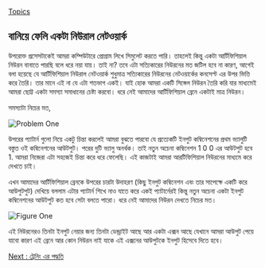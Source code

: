 [Topics](/SUMMARY.md)

## বানিয়ে ফেলি একটা নিউরাল নেটওয়ার্ক  

উপরোক্ত প্রসেসটাকেই আমরা কম্পিউটারে প্রোগ্রাম লিখে সিমুলেট করতে পারি। তাহলেই কিন্তু একটা আর্টিফিশিয়াল নিউরন বানাতে পারছি বলে ধরে নয়া যায়। তাই না? তবে এটা সত্যিকারের নিউরনের মত জটিল হবে না কারণ, আগেই বলা হয়েছে যে আর্টিফিশিয়াল নিউরাল নেটওয়ার্ক শুধুমাত্র সত্যিকারের নিউরনের নেটওয়ার্কের কনসেপ্ট এর উপর ভিত্তি করে তৈরি। তার মানে এই না যে এটা শতভাগ একই। যাই হোক আমরা একটি সিঙ্গেল নিউরন তৈরি করি যার মাধ্যমেই আমরা ছোট্ট একটা সমস্যা সমাধানের চেষ্টা করবো। ধরে নেই আমাদের আর্টিফিশিয়াল ব্রেনে একটাই মাত্র নিউরন।

সমস্যাটা নিচের মত,

![Problem One](https://nuhil.files.wordpress.com/2017/05/screen-shot-2017-05-18-at-7-11-24-pm.png?w=720&h=220 "Problem One")  

উপরের প্যাটার্ন গুলো নিয়ে একটু চিন্তা করলেই আমরা বুঝতে পারবো যে প্রত্যেকটি ইনপুট কম্বিনেশনের প্রথম ভ্যালুটি বস্তুত ওই কম্বিনেশনের আউটপুট। পরের দুটি ভ্যালু অনর্থক। তাই নতুন অচেনা কম্বিনেশন 1 0 0 এর আউটপুট হবে 1. আমরা নিজেরা এটা সহজেই চিন্তা করে ধরে ফেলেছি। এই কাজটাই আমরা আরটিফিশিয়াল নিউরনের মাধ্যমে করে দেখতে চাই।

এখন আমাদের আর্টিফিশিয়াল ব্রেনকে উপরের চারটা উদাহরণ (কিছু ইনপুট কম্বিনেশন এবং তার সাপেক্ষে একটি করে আউপুটপুট) দেখিয়ে বললাম এটার প্যাটার্ন শিখে নাও যাতে করে একই প্যাটার্নেরই কিন্তু নতুন অচেনা একটা ইনপুট কম্বিনেশনের আউটপুট কত হবে সেটা বলতে পারো। ধরে নেই আমাদের নিউরন দেখতে নিচের মত।  

![Figure One](https://nuhil.files.wordpress.com/2017/05/screen-shot-2017-05-18-at-7-28-18-pm.png?w=406&h=277 "Figure One")  

এই নিউরনেরও তিনটা ইনপুট নেয়ার জন্য তিনটা ডেন্ড্রাইট আছে আর একটা এক্সন আছে যেখানে আমরা আউপুট পেয়ে যাবো কারণ এই ব্রেনে আর কোন নিউরন নাই যাকে এই এক্সনের আউপুটকে ইনপুট হিসেবে দিতে হবে।

[Next : ট্রেনিং এর পদ্ধতি](simple-nn-train.md)